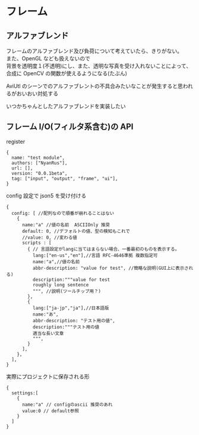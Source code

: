 # フレーム

## アルファブレンド

フレームのアルファブレンド及び負荷について考えていたら、きりがない。 \
また、OpenGL なども扱えないので \
背景を透明度１(不透明)にし、また、透明な写真を受け入れないことによって、合成に OpenCV の関数が使えるようになる(たぶん)

AviUtl のシーンでのアルファブレントの不具合みたいなことが発生すると思われるがおいおい対処する

いつかちゃんとしたアルファブレンドを実装したい

## フレーム I/O(フィルタ系含む)の API

register

```json5
{
  name: "test module",
  authors: ["NyanRus"],
  url: [],
  version: "0.0.1beta",
  tag: ["input", "output", "frame", "ui"],
}
```

config 設定で json5 を受け付ける

```json5
{
  config: [ //配列なので順番が崩れることはない
    {
      name:"a" //値の名前  ASCIIOnly 推奨
      default: 0, //デフォルトの値、型の検知もこれで
      //value: 0, //変わる値
      scripts : [
        { // 言語設定がlangに当てはまらない場合、一番最初のものを表示する。
          lang:["en-us","en"],//言語 RFC-4646準拠 複数指定可
          name:"a",//値の名前
          abbr-description: "value for test", //簡略な説明(GUI上に表示される)
          description:"""value for test
          roughly long sentence
          """, //説明(ツールチップ用？)
        },
        {
          lang:["ja-jp","ja"],//日本語版
          name:"あ",
          abbr-description: "テスト用の値",
          description:"""テスト用の値
          適当な長い文章
          """,
        }
      ],
    },
  ],
}
```

実際にプロジェクトに保存される形

```json5
{
  settings:[
    {
      name:"a" // configのascii 推奨のあれ
      value:0 // default参照
    }
  ]
}
```
